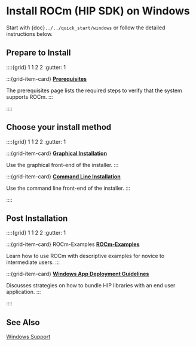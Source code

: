 # Install ROCm (HIP SDK) on Windows

Start with {doc}`../../quick_start/windows` or follow the detailed
instructions below.

## Prepare to Install

::::{grid} 1 1 2 2
:gutter: 1

:::{grid-item-card}
**[Prerequisites](./prerequisites.md)**

The prerequisites page lists the required steps to verify that the system
supports ROCm.
:::

::::

## Choose your install method

::::{grid} 1 1 2 2
:gutter: 1

:::{grid-item-card}
**[Graphical Installation](./gui/index.md)**

Use the graphical front-end of the installer.
:::

:::{grid-item-card}
**[Command Line Installation](./cli/index.md)**

Use the command line front-end of the installer.
:::

::::

## Post Installation

::::{grid} 1 1 2 2
:gutter: 1

:::{grid-item-card} ROCm-Examples
**[ROCm-Examples](https://github.com/amd/rocm-examples)**

Learn how to use ROCm with descriptive examples for novice to intermediate users.
:::

:::{grid-item-card}
**[Windows App Deployment Guidelines](../../../conceptual/windows-app-deployment-guidelines.md)**

Discusses strategies on how to bundle HIP libraries with an end user application.
:::

::::

## See Also

[Windows Support](../../../about/compatibility/windows_support.md)
